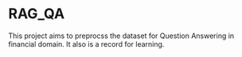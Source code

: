 # RAG_QA
This project aims to preprocss the dataset for Question Answering in financial domain. It also is a record for learning.
